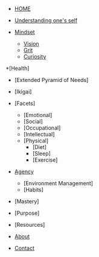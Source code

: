 <!-- docs/_sidebar.md -->


* [HOME](./)

* [Understanding one's self](./002_selfdev/psychometrics.md)

* [Mindset](./001_mindest/mindset.md)
  * [Vision](./001_mindest/vision.md)
  * [Grit](./001_mindest/grit.md)
  * [Curiosity](./001_mindest/curiosity.md)
  
*[Health]
  * [Extended Pyramid of Needs]
  * [Ikigai]
  * [Facets]
    * [Emotional]
    * [Social]
    * [Occupational]
    * [Intellectual]
    * [Physical]
      * [Diet]
      * [Sleep]
      * [Exercise]
  

  
* [Agency](./002_selfdev/index)

  * [Environment Management]
  * [Habits]

  
* [Mastery]

* [Purpose]

* [Resources]
  

* [About](./about/index)

* [Contact](./contact/index)

